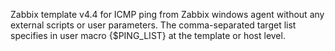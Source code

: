 Zabbix template v4.4 for ICMP ping from Zabbix windows agent without any external scripts or user parameters.
The comma-separated target list specifies in user macro {$PING_LIST} at the template or host level.
